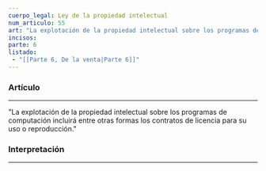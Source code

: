 ```yaml
---
cuerpo_legal: Ley de la propiedad intelectual
num_articulo: 55
art: "La explotación de la propiedad intelectual sobre los programas de computación incluirá entre otras formas los contratos de licencia para su uso o reproducción."
incisos: 
parte: 6
listado:
 - "[[Parte 6, De la venta|Parte 6]]"
---
```

### Artículo
---
"La explotación de la propiedad intelectual sobre los programas de computación incluirá entre otras formas los contratos de licencia para su uso o reproducción."


### Interpretación
---
